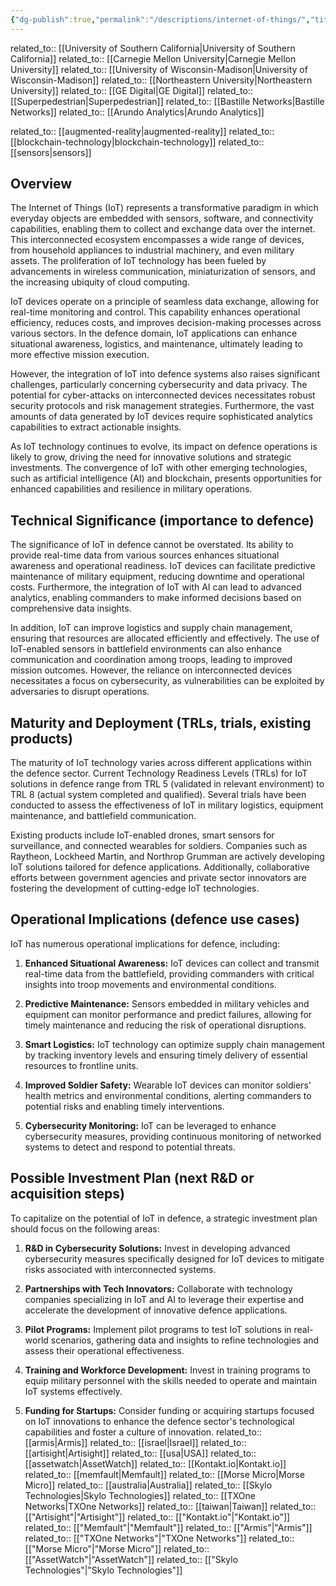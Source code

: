 ```yaml
---
{"dg-publish":true,"permalink":"/descriptions/internet-of-things/","title":"internet of things"}
---
```


related_to:: [[University of Southern California\|University of Southern California]]
related_to:: [[Carnegie Mellon University\|Carnegie Mellon University]]
related_to:: [[University of Wisconsin-Madison\|University of Wisconsin-Madison]]
related_to:: [[Northeastern University\|Northeastern University]]
related_to:: [[GE Digital\|GE Digital]]
related_to:: [[Superpedestrian\|Superpedestrian]]
related_to:: [[Bastille Networks\|Bastille Networks]]
related_to:: [[Arundo Analytics\|Arundo Analytics]]

related_to:: [[augmented-reality\|augmented-reality]]
related_to:: [[blockchain-technology\|blockchain-technology]]
related_to:: [[sensors\|sensors]]

## Overview
The Internet of Things (IoT) represents a transformative paradigm in which everyday objects are embedded with sensors, software, and connectivity capabilities, enabling them to collect and exchange data over the internet. This interconnected ecosystem encompasses a wide range of devices, from household appliances to industrial machinery, and even military assets. The proliferation of IoT technology has been fueled by advancements in wireless communication, miniaturization of sensors, and the increasing ubiquity of cloud computing.

IoT devices operate on a principle of seamless data exchange, allowing for real-time monitoring and control. This capability enhances operational efficiency, reduces costs, and improves decision-making processes across various sectors. In the defence domain, IoT applications can enhance situational awareness, logistics, and maintenance, ultimately leading to more effective mission execution.

However, the integration of IoT into defence systems also raises significant challenges, particularly concerning cybersecurity and data privacy. The potential for cyber-attacks on interconnected devices necessitates robust security protocols and risk management strategies. Furthermore, the vast amounts of data generated by IoT devices require sophisticated analytics capabilities to extract actionable insights.

As IoT technology continues to evolve, its impact on defence operations is likely to grow, driving the need for innovative solutions and strategic investments. The convergence of IoT with other emerging technologies, such as artificial intelligence (AI) and blockchain, presents opportunities for enhanced capabilities and resilience in military operations.

## Technical Significance (importance to defence)
The significance of IoT in defence cannot be overstated. Its ability to provide real-time data from various sources enhances situational awareness and operational readiness. IoT devices can facilitate predictive maintenance of military equipment, reducing downtime and operational costs. Furthermore, the integration of IoT with AI can lead to advanced analytics, enabling commanders to make informed decisions based on comprehensive data insights.

In addition, IoT can improve logistics and supply chain management, ensuring that resources are allocated efficiently and effectively. The use of IoT-enabled sensors in battlefield environments can also enhance communication and coordination among troops, leading to improved mission outcomes. However, the reliance on interconnected devices necessitates a focus on cybersecurity, as vulnerabilities can be exploited by adversaries to disrupt operations.

## Maturity and Deployment (TRLs, trials, existing products)
The maturity of IoT technology varies across different applications within the defence sector. Current Technology Readiness Levels (TRLs) for IoT solutions in defence range from TRL 5 (validated in relevant environment) to TRL 8 (actual system completed and qualified). Several trials have been conducted to assess the effectiveness of IoT in military logistics, equipment maintenance, and battlefield communication.

Existing products include IoT-enabled drones, smart sensors for surveillance, and connected wearables for soldiers. Companies such as Raytheon, Lockheed Martin, and Northrop Grumman are actively developing IoT solutions tailored for defence applications. Additionally, collaborative efforts between government agencies and private sector innovators are fostering the development of cutting-edge IoT technologies.

## Operational Implications (defence use cases)
IoT has numerous operational implications for defence, including:

1. **Enhanced Situational Awareness:** IoT devices can collect and transmit real-time data from the battlefield, providing commanders with critical insights into troop movements and environmental conditions.
   
2. **Predictive Maintenance:** Sensors embedded in military vehicles and equipment can monitor performance and predict failures, allowing for timely maintenance and reducing the risk of operational disruptions.

3. **Smart Logistics:** IoT technology can optimize supply chain management by tracking inventory levels and ensuring timely delivery of essential resources to frontline units.

4. **Improved Soldier Safety:** Wearable IoT devices can monitor soldiers' health metrics and environmental conditions, alerting commanders to potential risks and enabling timely interventions.

5. **Cybersecurity Monitoring:** IoT can be leveraged to enhance cybersecurity measures, providing continuous monitoring of networked systems to detect and respond to potential threats.

## Possible Investment Plan (next R&D or acquisition steps)
To capitalize on the potential of IoT in defence, a strategic investment plan should focus on the following areas:

1. **R&D in Cybersecurity Solutions:** Invest in developing advanced cybersecurity measures specifically designed for IoT devices to mitigate risks associated with interconnected systems.

2. **Partnerships with Tech Innovators:** Collaborate with technology companies specializing in IoT and AI to leverage their expertise and accelerate the development of innovative defence applications.

3. **Pilot Programs:** Implement pilot programs to test IoT solutions in real-world scenarios, gathering data and insights to refine technologies and assess their operational effectiveness.

4. **Training and Workforce Development:** Invest in training programs to equip military personnel with the skills needed to operate and maintain IoT systems effectively.

5. **Funding for Startups:** Consider funding or acquiring startups focused on IoT innovations to enhance the defence sector's technological capabilities and foster a culture of innovation.
related_to:: [[armis\|Armis]]
related_to:: [[israel\|Israel]]
related_to:: [[artisight\|Artisight]]
related_to:: [[usa\|USA]]
related_to:: [[assetwatch\|AssetWatch]]
related_to:: [[Kontakt.io\|Kontakt.io]]
related_to:: [[memfault\|Memfault]]
related_to:: [[Morse Micro\|Morse Micro]]
related_to:: [[australia\|Australia]]
related_to:: [[Skylo Technologies\|Skylo Technologies]]
related_to:: [[TXOne Networks\|TXOne Networks]]
related_to:: [[taiwan\|Taiwan]]
related_to:: [["Artisight"\|"Artisight"]]
related_to:: [["Kontakt.io"\|"Kontakt.io"]]
related_to:: [["Memfault"\|"Memfault"]]
related_to:: [["Armis"\|"Armis"]]
related_to:: [["TXOne Networks"\|"TXOne Networks"]]
related_to:: [["Morse Micro"\|"Morse Micro"]]
related_to:: [["AssetWatch"\|"AssetWatch"]]
related_to:: [["Skylo Technologies"\|"Skylo Technologies"]]
